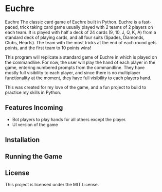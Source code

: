 # Euchre

Euchre The classic card game of Euchre built in Python. Euchre is a fast-paced, trick taking card game usually played with 2 teams of 2 players on each team. It is played with half a deck of 24 cards (9, 10, J, Q, K, A) from a standard deck of playing cards, and all four suits (Spades, Diamonds, Clubs, Hearts). The team with the most tricks at the end of each round gets points, and the first team to 10 points wins!

This program will replicate a standard game of Euchre in which is played on the commandline. For now, the user will play the hand of each player in the game, entering numbered prompts from the commandline. They have mostly full visibility to each player, and since there is no multiplayer functionality at the moment, they have full visibility to each players hand.

This was created for my love of the game, and a fun project to build to practice my skills in Python.

## Features Incoming
- Bot players to play hands for all others except the player.
- UI version of the game

## Installation


## Running the Game

## License
This project is licensed under the MIT License.